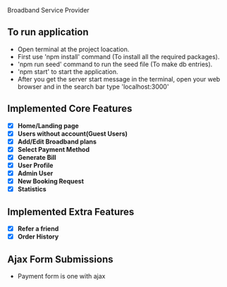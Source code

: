 Broadband Service Provider

## To run application
- Open terminal at the project loacation.
- First use 'npm install' command (To install all the required packages).
- 'npm run seed' command to run the seed file (To make db entries).
- 'npm start' to start the application.
- After you get the server start message in the terminal, open your web browser and in the search bar type 'localhost:3000'


## Implemented Core Features

- [x] **Home/Landing page**
- [x] **Users without account(Guest Users)**
- [x] **Add/Edit Broadband plans** 
- [x] **Select Payment Method**
- [x] **Generate Bill**
- [x] **User Profile**
- [x] **Admin User** 
- [x] **New Booking Request**
- [x] **Statistics**

## Implemented Extra Features

- [x] **Refer a friend**
- [x] **Order History**

## Ajax Form Submissions
- Payment form is one with ajax